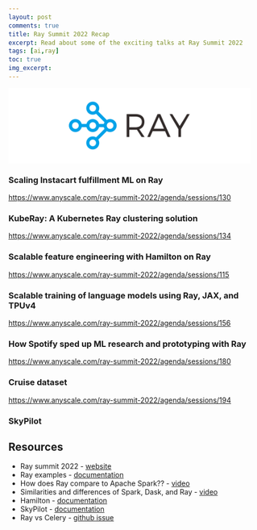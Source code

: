 ```yaml
---
layout: post
comments: true
title: Ray Summit 2022 Recap
excerpt: Read about some of the exciting talks at Ray Summit 2022
tags: [ai,ray]
toc: true
img_excerpt:
---
```


<img align="center" src="/assets/logos/ray.png" width="480" />
<br/>

### Scaling Instacart fulfillment ML on Ray
https://www.anyscale.com/ray-summit-2022/agenda/sessions/130


### KubeRay: A Kubernetes Ray clustering solution
https://www.anyscale.com/ray-summit-2022/agenda/sessions/134


### Scalable feature engineering with Hamilton on Ray
https://www.anyscale.com/ray-summit-2022/agenda/sessions/115

### Scalable training of language models using Ray, JAX, and TPUv4

https://www.anyscale.com/ray-summit-2022/agenda/sessions/156

### How Spotify sped up ML research and prototyping with Ray
https://www.anyscale.com/ray-summit-2022/agenda/sessions/180

### Cruise dataset
https://www.anyscale.com/ray-summit-2022/agenda/sessions/194

### SkyPilot

## Resources
- Ray summit 2022 - [website](https://www.anyscale.com/ray-summit-2022/)
- Ray examples - [documentation](https://docs.ray.io/en/latest/ray-core/examples/overview.html)
- How does Ray compare to Apache Spark?? - [video](https://www.youtube.com/watch?v=yLKHHiT2nWw)
- Similarities and differences of Spark, Dask, and Ray - [video](https://www.youtube.com/watch?v=YpFACw3g0AY)
- Hamilton - [documentation](https://hamilton-docs.gitbook.io/docs/)
- SkyPilot - [documentation](https://skypilot.readthedocs.io/en/latest/)
- Ray vs Celery - [github issue](https://github.com/ray-project/ray/issues/21248)
